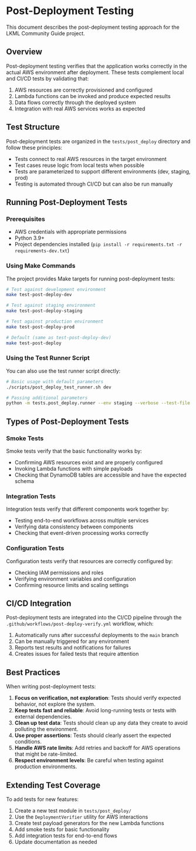 # Post-Deployment Testing

This document describes the post-deployment testing approach for the LKML Community Guide project.

## Overview

Post-deployment testing verifies that the application works correctly in the actual AWS environment after deployment. These tests complement local and CI/CD tests by validating that:

1. AWS resources are correctly provisioned and configured
2. Lambda functions can be invoked and produce expected results
3. Data flows correctly through the deployed system
4. Integration with real AWS services works as expected

## Test Structure

Post-deployment tests are organized in the `tests/post_deploy` directory and follow these principles:

- Tests connect to real AWS resources in the target environment
- Test cases reuse logic from local tests when possible
- Tests are parameterized to support different environments (dev, staging, prod)
- Testing is automated through CI/CD but can also be run manually

## Running Post-Deployment Tests

### Prerequisites

- AWS credentials with appropriate permissions
- Python 3.9+
- Project dependencies installed (`pip install -r requirements.txt -r requirements-dev.txt`)

### Using Make Commands

The project provides Make targets for running post-deployment tests:

```bash
# Test against development environment
make test-post-deploy-dev

# Test against staging environment
make test-post-deploy-staging

# Test against production environment
make test-post-deploy-prod

# Default (same as test-post-deploy-dev)
make test-post-deploy
```

### Using the Test Runner Script

You can also use the test runner script directly:

```bash
# Basic usage with default parameters
./scripts/post_deploy_test_runner.sh dev

# Passing additional parameters
python -m tests.post_deploy.runner --env staging --verbose --test-file tests/post_deploy/test_fetch_patches.py
```

## Types of Post-Deployment Tests

### Smoke Tests

Smoke tests verify that the basic functionality works by:
- Confirming AWS resources exist and are properly configured
- Invoking Lambda functions with simple payloads
- Checking that DynamoDB tables are accessible and have the expected schema

### Integration Tests

Integration tests verify that different components work together by:
- Testing end-to-end workflows across multiple services
- Verifying data consistency between components
- Checking that event-driven processing works correctly

### Configuration Tests

Configuration tests verify that resources are correctly configured by:
- Checking IAM permissions and roles
- Verifying environment variables and configuration
- Confirming resource limits and scaling settings

## CI/CD Integration

Post-deployment tests are integrated into the CI/CD pipeline through the `.github/workflows/post-deploy-verify.yml` workflow, which:

1. Automatically runs after successful deployments to the `main` branch
2. Can be manually triggered for any environment
3. Reports test results and notifications for failures
4. Creates issues for failed tests that require attention

## Best Practices

When writing post-deployment tests:

1. **Focus on verification, not exploration**: Tests should verify expected behavior, not explore the system.
2. **Keep tests fast and reliable**: Avoid long-running tests or tests with external dependencies.
3. **Clean up test data**: Tests should clean up any data they create to avoid polluting the environment.
4. **Use proper assertions**: Tests should clearly assert the expected conditions.
5. **Handle AWS rate limits**: Add retries and backoff for AWS operations that might be rate-limited.
6. **Respect environment levels**: Be careful when testing against production environments.

## Extending Test Coverage

To add tests for new features:

1. Create a new test module in `tests/post_deploy/`
2. Use the `DeploymentVerifier` utility for AWS interactions
3. Create test payload generators for the new Lambda functions
4. Add smoke tests for basic functionality
5. Add integration tests for end-to-end flows
6. Update documentation as needed